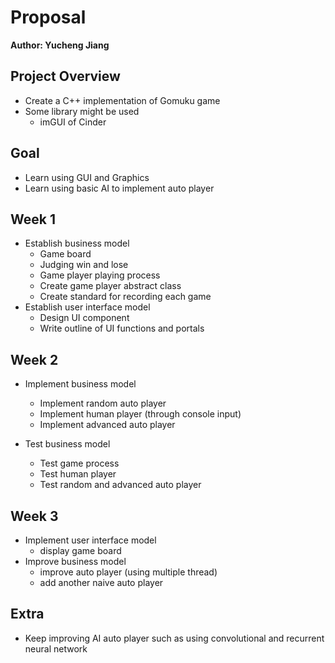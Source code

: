 # Proposal #

**Author: Yucheng Jiang**
## Project Overview ##
- Create a C++ implementation of Gomuku game
- Some library might be used
  - imGUI of Cinder 


## Goal ##

- Learn using GUI and Graphics
- Learn using basic AI to implement auto player

## Week 1 ##

- Establish business model
  - Game board
  - Judging win and lose
  - Game player playing process
  - Create game player abstract class
  - Create standard for recording each game
- Establish user interface model
  - Design UI component
  - Write outline of UI functions and portals

## Week 2 ##

- Implement business model
  - Implement random auto player
  - Implement human player (through console input)
  - Implement advanced auto player

- Test business model
  - Test game process
  - Test human player
  - Test random and advanced auto player

## Week 3 ##

- Implement user interface model
  - display game board
- Improve business model
  - improve auto player (using multiple thread)
  - add another naive auto player

## Extra ##

- Keep improving AI auto player such as using convolutional and recurrent neural network